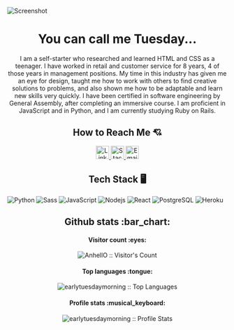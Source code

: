 ![Screenshot](https://images2.imgbox.com/cf/1c/C3QpBnB9_o.png)

<h1 align="center">You can call me Tuesday...</h1>

<p align="center">
I am a self-starter who researched and learned HTML and CSS as a teenager. I have worked in retail and customer service for 8 years, 4 of those years in management positions. My time in this industry has given me an eye for design, taught me how to work with others to find creative solutions to problems, and also shown me how to be adaptable and learn new skills very quickly. I have been certified in software engineering by General Assembly, after completing an immersive course. I am proficient in JavaScript and in Python, and I am currently studying Ruby on Rails.
</p>

<h2 align="center">How to Reach Me 💘</h2>

<p align="center">
  <a href="https://www.linkedin.com/in/mariah-hernandez-a68514154/">
    <img src="https://www.vectorlogo.zone/logos/linkedin/linkedin-icon.svg" alt="LinkedIn Profile" height="30" width="30">
  </a>

  <a href="https://stackoverflow.com/users/18834095/tuesday">
    <img src="https://www.vectorlogo.zone/logos/stackoverflow/stackoverflow-icon.svg" alt="Stack Overflow Profile" height="30" width="30">
  </a>
  
  <a href="mailto:rahrah93@gmail.com">
    <img src="https://cdn.discordapp.com/attachments/944706362288517200/998778507586973777/gmail2.png" alt="Email" height="30" width="30">
  </a>
</p>

<h2 align="center">Tech Stack 🖥️</h2>

<p align="center"> 
  
![Python](http://img.shields.io/badge/-Python-3776AB?style=flat-square&logo=python&logoColor=ffff4a)
![Sass](https://img.shields.io/badge/-Sass-%23CC6699?style=flat-square&logo=sass&logoColor=ffffff)
![JavaScript](https://img.shields.io/badge/-JavaScript-%23F7DF1C?style=flat-square&logo=javascript&logoColor=000000&color=d1b01f)
![Nodejs](https://img.shields.io/badge/-Nodejs-black?style=flat-square&logo=Node.js&logoColor=00d632)
![React](https://img.shields.io/badge/-React-%23282C34?style=flat-square&logo=react)
![PostgreSQL](https://img.shields.io/badge/-PostgreSQL-336791?style=flat-square&logo=postgresql)
![Heroku](https://img.shields.io/badge/-Heroku-430098?style=flat-square&logo=heroku&logoColor=ffffff) 
</p>

<h2 align="center">Github stats :bar_chart:</h2>

<h4 align="center">Visitor count :eyes:</h4>

<p align="center"><img src="https://profile-counter.glitch.me/{earlytuesdaymorning}/count.svg" alt="AnhellO :: Visitor's Count" /></p>

<h4 align="center">Top languages :tongue:</h4>

<p align="center"><img src="https://github-readme-stats.vercel.app/api/top-langs/?username=earlytuesdaymorning&langs_count=10&theme=tokyonight&layout=compact" alt="earlytuesdaymorning :: Top Languages" /></p>

<h4 align="center">Profile stats :musical_keyboard:</h4>

<p align="center"><img src="https://github-readme-stats.vercel.app/api?username=earlytuesdaymorning&show_icons=true&theme=synthwave" alt="earlytuesdaymorning :: Profile Stats" /></p>
